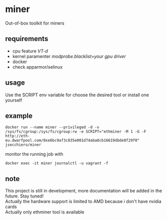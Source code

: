 # miner

Out-of-box toolkit for miners

## requirements

- cpu feature _VT-d_
- kernel paramenter _modprobe.blacklist=your gpu driver_
- docker
- check apparmor/selinux

## usage

Use the SCRIPT env variable for choose the desired tool or install one yourself

## example

```
docker run --name miner --privileged -d -v /sys/fs/cgroup:/sys/fs/cgroup:rw -e SCRIPT="ethminer -M 1 -G -F http://eth-eu.dwarfpool.com/0xe6bc9af3c835e001d74aba0cb16619dbde8f29f0" jsecchiero/miner
```

monitor the running job with

```
docker exec -it miner journalctl -u vagrant -f
```

## note

This project is still in development, more documentation will be added in the future. Stay tuned!  
Actually the hardware support is limited to AMD because i don't have nvidia cards  
Actually only ethminer tool is available  
